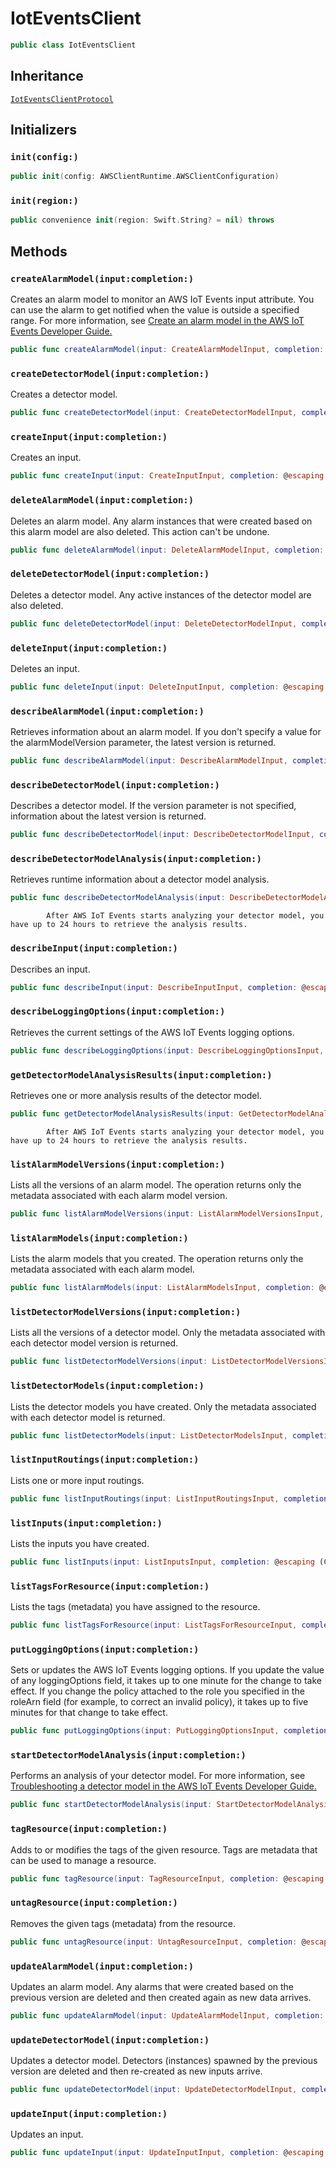 # IotEventsClient

``` swift
public class IotEventsClient 
```

## Inheritance

[`IotEventsClientProtocol`](/aws-sdk-swift/reference/0.x/AWSIoTEvents/IotEventsClientProtocol)

## Initializers

### `init(config:)`

``` swift
public init(config: AWSClientRuntime.AWSClientConfiguration) 
```

### `init(region:)`

``` swift
public convenience init(region: Swift.String? = nil) throws 
```

## Methods

### `createAlarmModel(input:completion:)`

Creates an alarm model to monitor an AWS IoT Events input attribute. You can use the alarm to get
notified when the value is outside a specified range. For more information, see <a href="https:​//docs.aws.amazon.com/iotevents/latest/developerguide/create-alarms.html">Create an
alarm model in the AWS IoT Events Developer Guide.

``` swift
public func createAlarmModel(input: CreateAlarmModelInput, completion: @escaping (ClientRuntime.SdkResult<CreateAlarmModelOutputResponse, CreateAlarmModelOutputError>) -> Void)
```

### `createDetectorModel(input:completion:)`

Creates a detector model.

``` swift
public func createDetectorModel(input: CreateDetectorModelInput, completion: @escaping (ClientRuntime.SdkResult<CreateDetectorModelOutputResponse, CreateDetectorModelOutputError>) -> Void)
```

### `createInput(input:completion:)`

Creates an input.

``` swift
public func createInput(input: CreateInputInput, completion: @escaping (ClientRuntime.SdkResult<CreateInputOutputResponse, CreateInputOutputError>) -> Void)
```

### `deleteAlarmModel(input:completion:)`

Deletes an alarm model. Any alarm instances that were created based on this alarm model
are also deleted. This action can't be undone.

``` swift
public func deleteAlarmModel(input: DeleteAlarmModelInput, completion: @escaping (ClientRuntime.SdkResult<DeleteAlarmModelOutputResponse, DeleteAlarmModelOutputError>) -> Void)
```

### `deleteDetectorModel(input:completion:)`

Deletes a detector model. Any active instances of the detector model are also
deleted.

``` swift
public func deleteDetectorModel(input: DeleteDetectorModelInput, completion: @escaping (ClientRuntime.SdkResult<DeleteDetectorModelOutputResponse, DeleteDetectorModelOutputError>) -> Void)
```

### `deleteInput(input:completion:)`

Deletes an input.

``` swift
public func deleteInput(input: DeleteInputInput, completion: @escaping (ClientRuntime.SdkResult<DeleteInputOutputResponse, DeleteInputOutputError>) -> Void)
```

### `describeAlarmModel(input:completion:)`

Retrieves information about an alarm model. If you don't specify a value for the
alarmModelVersion parameter, the latest version is returned.

``` swift
public func describeAlarmModel(input: DescribeAlarmModelInput, completion: @escaping (ClientRuntime.SdkResult<DescribeAlarmModelOutputResponse, DescribeAlarmModelOutputError>) -> Void)
```

### `describeDetectorModel(input:completion:)`

Describes a detector model. If the version parameter is not specified,
information about the latest version is returned.

``` swift
public func describeDetectorModel(input: DescribeDetectorModelInput, completion: @escaping (ClientRuntime.SdkResult<DescribeDetectorModelOutputResponse, DescribeDetectorModelOutputError>) -> Void)
```

### `describeDetectorModelAnalysis(input:completion:)`

Retrieves runtime information about a detector model analysis.

``` swift
public func describeDetectorModelAnalysis(input: DescribeDetectorModelAnalysisInput, completion: @escaping (ClientRuntime.SdkResult<DescribeDetectorModelAnalysisOutputResponse, DescribeDetectorModelAnalysisOutputError>) -> Void)
```

``` 
        After AWS IoT Events starts analyzing your detector model, you have up to 24 hours to retrieve the analysis results.
```

### `describeInput(input:completion:)`

Describes an input.

``` swift
public func describeInput(input: DescribeInputInput, completion: @escaping (ClientRuntime.SdkResult<DescribeInputOutputResponse, DescribeInputOutputError>) -> Void)
```

### `describeLoggingOptions(input:completion:)`

Retrieves the current settings of the AWS IoT Events logging options.

``` swift
public func describeLoggingOptions(input: DescribeLoggingOptionsInput, completion: @escaping (ClientRuntime.SdkResult<DescribeLoggingOptionsOutputResponse, DescribeLoggingOptionsOutputError>) -> Void)
```

### `getDetectorModelAnalysisResults(input:completion:)`

Retrieves one or more analysis results of the detector model.

``` swift
public func getDetectorModelAnalysisResults(input: GetDetectorModelAnalysisResultsInput, completion: @escaping (ClientRuntime.SdkResult<GetDetectorModelAnalysisResultsOutputResponse, GetDetectorModelAnalysisResultsOutputError>) -> Void)
```

``` 
        After AWS IoT Events starts analyzing your detector model, you have up to 24 hours to retrieve the analysis results.
```

### `listAlarmModelVersions(input:completion:)`

Lists all the versions of an alarm model. The operation returns only the metadata
associated with each alarm model version.

``` swift
public func listAlarmModelVersions(input: ListAlarmModelVersionsInput, completion: @escaping (ClientRuntime.SdkResult<ListAlarmModelVersionsOutputResponse, ListAlarmModelVersionsOutputError>) -> Void)
```

### `listAlarmModels(input:completion:)`

Lists the alarm models that you created. The operation returns only the metadata
associated with each alarm model.

``` swift
public func listAlarmModels(input: ListAlarmModelsInput, completion: @escaping (ClientRuntime.SdkResult<ListAlarmModelsOutputResponse, ListAlarmModelsOutputError>) -> Void)
```

### `listDetectorModelVersions(input:completion:)`

Lists all the versions of a detector model. Only the metadata associated with each
detector model version is returned.

``` swift
public func listDetectorModelVersions(input: ListDetectorModelVersionsInput, completion: @escaping (ClientRuntime.SdkResult<ListDetectorModelVersionsOutputResponse, ListDetectorModelVersionsOutputError>) -> Void)
```

### `listDetectorModels(input:completion:)`

Lists the detector models you have created. Only the metadata associated with each
detector model is returned.

``` swift
public func listDetectorModels(input: ListDetectorModelsInput, completion: @escaping (ClientRuntime.SdkResult<ListDetectorModelsOutputResponse, ListDetectorModelsOutputError>) -> Void)
```

### `listInputRoutings(input:completion:)`

Lists one or more input routings.

``` swift
public func listInputRoutings(input: ListInputRoutingsInput, completion: @escaping (ClientRuntime.SdkResult<ListInputRoutingsOutputResponse, ListInputRoutingsOutputError>) -> Void)
```

### `listInputs(input:completion:)`

Lists the inputs you have created.

``` swift
public func listInputs(input: ListInputsInput, completion: @escaping (ClientRuntime.SdkResult<ListInputsOutputResponse, ListInputsOutputError>) -> Void)
```

### `listTagsForResource(input:completion:)`

Lists the tags (metadata) you have assigned to the resource.

``` swift
public func listTagsForResource(input: ListTagsForResourceInput, completion: @escaping (ClientRuntime.SdkResult<ListTagsForResourceOutputResponse, ListTagsForResourceOutputError>) -> Void)
```

### `putLoggingOptions(input:completion:)`

Sets or updates the AWS IoT Events logging options.
If you update the value of any loggingOptions field, it takes up to one
minute for the change to take effect. If you change the policy attached to the role you
specified in the roleArn field (for example, to correct an invalid policy), it
takes up to five minutes for that change to take effect.

``` swift
public func putLoggingOptions(input: PutLoggingOptionsInput, completion: @escaping (ClientRuntime.SdkResult<PutLoggingOptionsOutputResponse, PutLoggingOptionsOutputError>) -> Void)
```

### `startDetectorModelAnalysis(input:completion:)`

Performs an analysis of your detector model. For more information,
see <a href="https:​//docs.aws.amazon.com/iotevents/latest/developerguide/iotevents-analyze-api.html">Troubleshooting a detector model
in the AWS IoT Events Developer Guide.

``` swift
public func startDetectorModelAnalysis(input: StartDetectorModelAnalysisInput, completion: @escaping (ClientRuntime.SdkResult<StartDetectorModelAnalysisOutputResponse, StartDetectorModelAnalysisOutputError>) -> Void)
```

### `tagResource(input:completion:)`

Adds to or modifies the tags of the given resource. Tags are metadata that can be used to
manage a resource.

``` swift
public func tagResource(input: TagResourceInput, completion: @escaping (ClientRuntime.SdkResult<TagResourceOutputResponse, TagResourceOutputError>) -> Void)
```

### `untagResource(input:completion:)`

Removes the given tags (metadata) from the resource.

``` swift
public func untagResource(input: UntagResourceInput, completion: @escaping (ClientRuntime.SdkResult<UntagResourceOutputResponse, UntagResourceOutputError>) -> Void)
```

### `updateAlarmModel(input:completion:)`

Updates an alarm model. Any alarms that were created based on the previous version are
deleted and then created again as new data arrives.

``` swift
public func updateAlarmModel(input: UpdateAlarmModelInput, completion: @escaping (ClientRuntime.SdkResult<UpdateAlarmModelOutputResponse, UpdateAlarmModelOutputError>) -> Void)
```

### `updateDetectorModel(input:completion:)`

Updates a detector model. Detectors (instances) spawned by the previous version are
deleted and then re-created as new inputs arrive.

``` swift
public func updateDetectorModel(input: UpdateDetectorModelInput, completion: @escaping (ClientRuntime.SdkResult<UpdateDetectorModelOutputResponse, UpdateDetectorModelOutputError>) -> Void)
```

### `updateInput(input:completion:)`

Updates an input.

``` swift
public func updateInput(input: UpdateInputInput, completion: @escaping (ClientRuntime.SdkResult<UpdateInputOutputResponse, UpdateInputOutputError>) -> Void)
```
